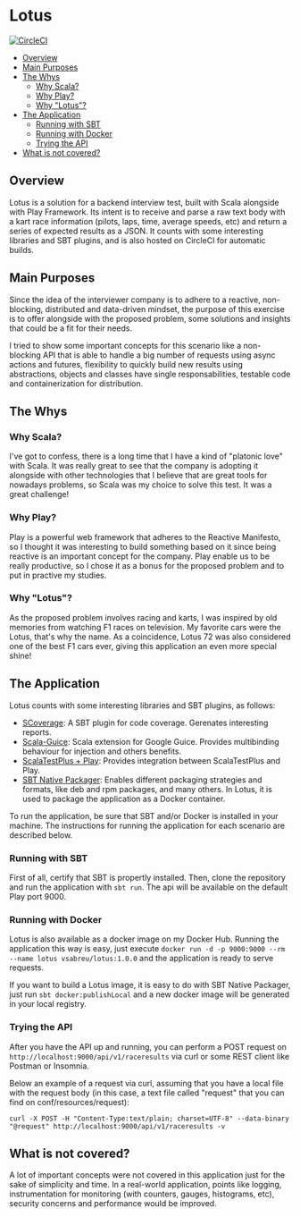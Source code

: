 # Lotus 
[![CircleCI](https://circleci.com/gh/vsabreu/lotus.svg?style=shield)](https://circleci.com/gh/vsabreu/lotus)

- [Overview](#overview)
- [Main Purposes](#main-purposes)
- [The Whys](#the-whys)
  * [Why Scala?](#why-scala)
  * [Why Play?](#why-play)
  * [Why "Lotus"?](#why-lotus)
- [The Application](#the-application)
  * [Running with SBT](#running-with-sbt)
  * [Running with Docker](#running-with-docker)
  * [Trying the API](#trying-the-api)
- [What is not covered?](#what-is-not-covered)

## Overview
Lotus is a solution for a backend interview test, built with Scala alongside with Play Framework. Its intent is to receive and parse a raw text body with a kart race information (pilots, laps, time, average speeds, etc) and return a series of expected results as a JSON. It counts with some interesting libraries and SBT plugins, and is also hosted on CircleCI for automatic builds.

## Main Purposes
Since the idea of the interviewer company is to adhere to a reactive, non-blocking, distributed and data-driven mindset, the purpose of this exercise is to offer alongside with the proposed problem, some solutions and insights that could be a fit for their needs.

I tried to show some important concepts for this scenario like a non-blocking API that is able to handle a big number of requests using async actions and futures, flexibility to quickly build new results using abstractions, objects and classes have single responsabilities, testable code and containerization for distribution.   

## The Whys
### Why Scala?
I've got to confess, there is a long time that I have a kind of "platonic love" with Scala. It was really great to see that the company is adopting it alongside with other technologies that I believe that are great tools for nowadays problems, so Scala was my choice to solve this test. It was a great challenge!

### Why Play?
Play is a powerful web framework that adheres to the Reactive Manifesto, so I thought it was interesting to build something based on it since being reactive is an important concept for the company. Play enable us to be really productive, so I chose it as a bonus for the proposed problem and to put in practive my studies.

### Why "Lotus"?
As the proposed problem involves racing and karts, I was inspired by old memories from watching F1 races on television. My favorite cars were the Lotus, that's why the name. As a coincidence, Lotus 72 was also considered one of the best F1 cars ever, giving this application an even more special shine!

## The Application
Lotus counts with some interesting libraries and SBT plugins, as follows:
* [SCoverage](https://github.com/scoverage/sbt-scoverage): A SBT plugin for code coverage. Gerenates interesting reports.
* [Scala-Guice](https://github.com/codingwell/scala-guice): Scala extension for Google Guice. Provides multibinding behaviour for injection and others benefits.
* [ScalaTestPlus + Play](https://github.com/playframework/scalatestplus-play): Provides integration between ScalaTestPlus and Play.
* [SBT Native Packager](https://www.scala-sbt.org/sbt-native-packager/): Enables different packaging strategies and formats, like deb and rpm packages, and many others. In Lotus, it is used to package the application as a Docker container.

To run the application, be sure that SBT and/or Docker is installed in your machine. The instructions for running the application for each scenario are described below.

### Running with SBT
First of all, certify that SBT is propertly installed. Then, clone the repository and run the application with `sbt run`. The api will be available on the default Play port 9000.

### Running with Docker
Lotus is also available as a docker image on my Docker Hub. Running the application this way is easy, just execute `docker run -d -p 9000:9000 --rm --name lotus vsabreu/lotus:1.0.0` and the application is ready to serve requests.

If you want to build a Lotus image, it is easy to do with SBT Native Packager, just run `sbt docker:publishLocal` and a new docker image will be generated in your local registry.

### Trying the API
After you have the API up and running, you can perform a POST request on `http://localhost:9000/api/v1/raceresults` via curl or some REST client like Postman or Insomnia.

Below an example of a request via curl, assuming that you have a local file with the request body (in this case, a text file called "request" that you can find on conf/resources/request):

`curl -X POST -H "Content-Type:text/plain; charset=UTF-8" --data-binary "@request" http://localhost:9000/api/v1/raceresults -v`

## What is not covered?
A lot of important concepts were not covered in this application just for the sake of simplicity and time. In a real-world application, points like logging, instrumentation for monitoring (with counters, gauges, histograms, etc), security concerns and performance would be improved.
